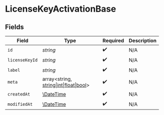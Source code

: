 # LicenseKeyActivationBase


## Fields

| Field                                                                   | Type                                                                    | Required                                                                | Description                                                             |
| ----------------------------------------------------------------------- | ----------------------------------------------------------------------- | ----------------------------------------------------------------------- | ----------------------------------------------------------------------- |
| `id`                                                                    | *string*                                                                | :heavy_check_mark:                                                      | N/A                                                                     |
| `licenseKeyId`                                                          | *string*                                                                | :heavy_check_mark:                                                      | N/A                                                                     |
| `label`                                                                 | *string*                                                                | :heavy_check_mark:                                                      | N/A                                                                     |
| `meta`                                                                  | array<string, [string\|int\|float\|bool](../../Models/Components/Meta.md)> | :heavy_check_mark:                                                      | N/A                                                                     |
| `createdAt`                                                             | [\DateTime](https://www.php.net/manual/en/class.datetime.php)           | :heavy_check_mark:                                                      | N/A                                                                     |
| `modifiedAt`                                                            | [\DateTime](https://www.php.net/manual/en/class.datetime.php)           | :heavy_check_mark:                                                      | N/A                                                                     |